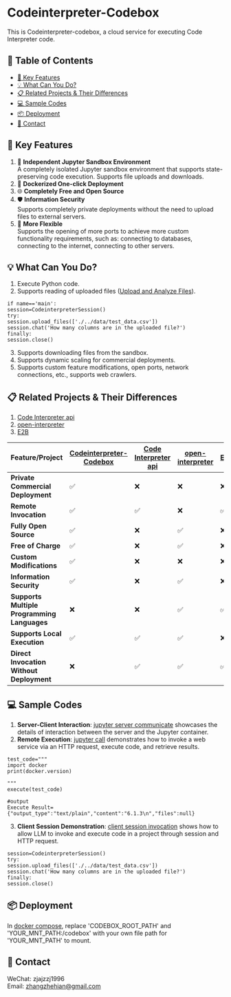# Codeinterpreter-Codebox

This is Codeinterpreter-codebox, a cloud service for executing Code Interpreter code.

## 📜 Table of Contents
- [🎯 Key Features](#-key-features)
- [💡 What Can You Do?](#-what-can-you-do)
- [📋 Related Projects & Their Differences](#-related-projects--their-differences)
- [💻 Sample Codes](#-sample-codes)
- [📦 Deployment](#-deployment)
- [📧 Contact](#-contact)

## 🎯 Key Features

1. 🐍 **Independent Jupyter Sandbox Environment**  
A completely isolated Jupyter sandbox environment that supports state-preserving code execution. Supports file uploads and downloads.
2. 🐳 **Dockerized One-click Deployment**  
3. 🌐 **Completely Free and Open Source**  
4. 🛡️ **Information Security**  
Supports completely private deployments without the need to upload files to external servers.
5. 🚀 **More Flexible**  
Supports the opening of more ports to achieve more custom functionality requirements, such as: connecting to databases, connecting to the internet, connecting to other servers.

## 💡 What Can You Do?
1. Execute Python code.
2. Supports reading of uploaded files ([Upload and Analyze Files](./examples/client/codeinterpreter_session.py)).  
```
if name=='main':
session=CodeinterpreterSession()
try:
session.upload_files(['./../data/test_data.csv'])
session.chat('How many columns are in the uploaded file?')
finally:
session.close()
```
3. Supports downloading files from the sandbox.
4. Supports dynamic scaling for commercial deployments.
5. Supports custom feature modifications, open ports, network connections, etc., supports web crawlers.

## 📋 Related Projects & Their Differences
1. [Code Interpreter api](https://github.com/shroominic/codeinterpreter-api)
2. [open-interpreter](https://github.com/KillianLucas/open-interpreter) 
3. [E2B](https://github.com/e2b-dev/e2b) 

| Feature/Project | [Codeinterpreter-Codebox](https://github.com/zhangzhejian/codeinterpreter-codebox) | [Code Interpreter api](https://github.com/shroominic/codeinterpreter-api) | [open-interpreter](https://github.com/KillianLucas/open-interpreter) | [E2B](https://github.com/e2b-dev/e2b) |
|---|---|---|---|---|
| **Private Commercial Deployment** | ✅ | ❌ | ❌| ❌ |
| **Remote Invocation** | ✅ |✅ | ❌ | ✅ |
| **Fully Open Source** | ✅ | ❌ | ✅ | ❌ |
| **Free of Charge** | ✅ | ❌ | ✅ | ❌ |
| **Custom Modifications** | ✅ | ❌ | ❌| ❌ |
| **Information Security** | ✅ | ❌ | ✅ | ❌ |
| **Supports Multiple Programming Languages** | ❌ | ❌ | ✅ | ✅ |
| **Supports Local Execution** | ✅ | ✅ | ✅ | ❌ |
| **Direct Invocation Without Deployment** | ❌ | ✅ | ✅ | ✅ |

## 💻 Sample Codes
1. **Server-Client Interaction**: [jupyter server communicate](./examples/jupyter/jupyter_api_test.ipynb) showcases the details of interaction between the server and the Jupyter container.
2. **Remote Execution**: [jupyter call](./examples/jupyter/execute_dynamic_code.ipynb) demonstrates how to invoke a web service via an HTTP request, execute code, and retrieve results. 
```
test_code="""
import docker
print(docker.version)

"""
execute(test_code)

#output
Execute Result= {"output_type":"text/plain","content":"6.1.3\n","files":null}
```
3. **Client Session Demonstration**: [client session invocation](./examples/client/codeinterpreter_session.py) shows how to allow LLM to invoke and execute code in a project through session and HTTP request.
```
session=CodeinterpreterSession()
try:
session.upload_files(['./../data/test_data.csv'])
session.chat('How many columns are in the uploaded file?')
finally:
session.close()
```


## 📦 Deployment
In [docker compose](./app/docker_dev.yml), replace 'CODEBOX_ROOT_PATH' and 'YOUR_MNT_PATH:/codebox' with your own file path for 'YOUR_MNT_PATH' to mount.

## 📧 Contact
WeChat: zjajzzj1996  
Email: [zhangzhehian@gmail.com](zhangzhehian@gmail.com)
